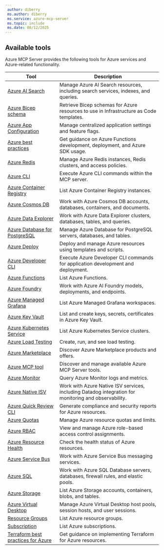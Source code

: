 ```yaml
---
 author: diberry
 ms.author: diberry
 ms.service: azure-mcp-server
 ms.topic: include
 ms.date: 08/12/2025
---
```


## Available tools

Azure MCP Server provides the following tools for Azure services and Azure-related functionality.

| Tool |  Description |
|------|--------------|
| [Azure AI Search](../../tools/ai-search.md) | Manage Azure AI Search resources, including search services, indexes, and queries. |
| [Azure Bicep schema](../../tools/azure-bicep-schema.md) | Retrieve Bicep schemas for Azure resources to use in Infrastructure as Code templates. |
| [Azure App Configuration](../../tools/app-configuration.md) | Manage centralized application settings and feature flags. |
| [Azure best practices](../../tools/azure-best-practices.md) | Get guidance on Azure Functions development, deployment, and Azure SDK usage. |
| [Azure Redis](../../tools/azure-cache-for-redis.md) | Manage Azure Redis instances, Redis clusters, and access policies. |
| [Azure CLI](../../tools/azure-cli-extension.md) | Execute Azure CLI commands within the MCP server. |
| [Azure Container Registry](../../tools/azure-container-registry.md) | List Azure Container Registry instances. |
| [Azure Cosmos DB](../../tools/cosmos-db.md) | Work with Azure Cosmos DB accounts, databases, containers, and documents. |
| [Azure Data Explorer](../../tools/azure-data-explorer.md) | Work with Azure Data Explorer clusters, databases, tables, and queries. |
| [Azure Database for PostgreSQL](../../tools/postgresql.md) | Manage Azure Database for PostgreSQL servers, databases, and tables.  |
| [Azure Deploy](../../tools/azure-deploy.md) | Deploy and manage Azure resources using templates and scripts. |
| [Azure Developer CLI](../../tools/azure-developer-cli.md) | Execute Azure Developer CLI commands for application development and deployment. |
| [Azure Functions](../../tools/azure-functions.md) | List Azure Functions. |
| [Azure Foundry](../../tools/azure-foundry.md) | Work with Azure AI Foundry models, deployments, and endpoints. |
| [Azure Managed Grafana](../../tools/azure-grafana.md) | List Azure Managed Grafana workspaces.|
| [Azure Key Vault](../../tools/key-vault-key.md) | List and create keys, secrets, certificates in Azure Key Vault. |
| [Azure Kubernetes Service](../../tools/azure-aks.md) | List Azure Kubernetes Service clusters. |
| [Azure Load Testing](../../tools/azure-load-testing.md) | Create, run, and see load testing. |
| [Azure Marketplace](../../tools/azure-marketplace.md) | Discover Azure Marketplace products and offers. |
| [Azure MCP tool](../../tools/azure-mcp-tool.md) | Discover and manage available Azure MCP Server tools. |
| [Azure Monitor](../../tools/monitor.md) | Query Azure Monitor logs and metrics. |
| [Azure Native ISV](../../tools/azure-native-isv.md) | Work with Azure Native ISV services, including Datadog integration for monitoring and observability. |
| [Azure Quick Review CLI](../../tools/azure-compliance-quick-review.md) | Generate compliance and security reports for Azure resources. |
| [Azure Quotas](../../tools/azure-quotas.md) | Manage Azure resource quotas and limits. |
| [Azure RBAC](../../tools/azure-rbac.md) | View and manage Azure role-based access control assignments. |
| [Azure Resource Health](../../tools/azure-health-resource.md) | Check the health status of Azure resources. |
| [Azure Service Bus](../../tools/service-bus.md) | Work with Azure Service Bus messaging services. |
| [Azure SQL](../../tools/azure-sql.md) | Work with Azure SQL Database servers, databases, firewall rules, and elastic pools. |
| [Azure Storage](../../tools/storage.md) | List Azure Storage accounts, containers, blobs, and tables. |
| [Azure Virtual Desktop](../../tools/azure-virtual-desktop.md) | Manage Azure Virtual Desktop host pools, session hosts, and user sessions. |
| [Resource Groups](../../tools/resource-group.md) | List Azure resource groups. |
| [Subscription](../../tools/subscription.md) | List Azure subscriptions. |
| [Terraform best practices for Azure](../../tools/azure-terraform-best-practices.md) | Get guidance on implementing Terraform for Azure resources. |
